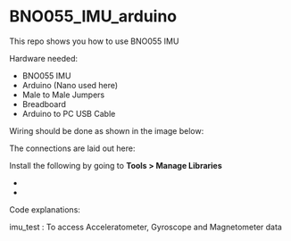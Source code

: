 # BNO055_IMU_arduino

This repo shows you how to use BNO055 IMU

Hardware needed:

- BNO055 IMU
- Arduino (Nano used here)
- Male to Male Jumpers
- Breadboard
- Arduino to PC USB Cable

Wiring should be done as shown in the image below:

The connections are laid out here:

Install the following by going to **Tools > Manage Libraries**

-
-

Code explanations:

imu_test : To access Acceleratometer, Gyroscope and Magnetometer data
